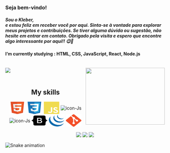 
 ### Seja bem-vindo!
 <h5>Sou o Kleber,
  <br>e estou feliz em receber você por aqui. Sinta-se à vontade para explorar meus projetos e contribuições. Se tiver alguma dúvida ou sugestão, não hesite em entrar em contato. Obrigado pela visita e espero que encontre algo interessante por aqui!! 😉👋</h5>

 <h4>I’m currently studying : HTML, CSS, JavaScript, React, Node.js</h4>
 <br>


<div>
<img  height="180em" src="https://github-readme-stats.vercel.app/api?username=DevNota10&show_icons=true&theme=midnight-purple&include_all_commits=true&count_private=true"/>
<img align="right" height="180em" width="250em" src="https://github-readme-stats.vercel.app/api/top-langs/?username=DevNota10&layout=compact&langs_count=16&theme=midnight-purple"/>
</div>
</div>



<div align="center"> 
<div style="display: inline_block"><br>
<h2 align="center">My skills </h2>

<img align="center" alt="icon-HTML" height="40" width="50" src="https://raw.githubusercontent.com/devicons/devicon/master/icons/html5/html5-original.svg">
<img align="center" alt="Icon-CSS" height="40" width="50" src="https://raw.githubusercontent.com/devicons/devicon/master/icons/css3/css3-original.svg"> 
<img align="center" alt="icon-Js" height="40" width="50" src="https://raw.githubusercontent.com/devicons/devicon/master/icons/javascript/javascript-plain.svg">
 <img align="center" alt="icon-Js" height="40" width="50" src="https://cdn.jsdelivr.net/gh/devicons/devicon/icons/react/react-original-wordmark.svg" />

<img align="center" alt="icon-Js" height="70" width="70"  src="https://cdn.jsdelivr.net/gh/devicons/devicon/icons/nodejs/nodejs-original-wordmark.svg" />
          
 <img align="center" alt="Icon-Bootstrap" height="40" width="50" src="https://raw.githubusercontent.com/devicons/devicon/master/icons/bootstrap/bootstrap-plain.svg">
<img align="center" alt="icon-Js" height="40" width="50" src="https://raw.githubusercontent.com/devicons/devicon/master/icons/jquery/jquery-plain.svg">
          
          
<img align="center" alt="icon-Js" height="40" width="50" src="https://raw.githubusercontent.com/devicons/devicon/master/icons/git/git-plain.svg">
</div>
</div>

  <br>
  <div  align="center" >
<a href="#" target="_blank"><img src="https://img.shields.io/badge/YouTube-FF0000?style=for-the-badge&logo=youtube&logoColor=white" target="_blank"></a>
<a href ="mailto:dev.nota10.k@gmail.com"><img src="https://img.shields.io/badge/-Gmail-%23333?style=for-the-badge&logo=gmail&logoColor=white" target="_blank"></a>
<a href="#" target="_blank"><img src="https://img.shields.io/badge/-LinkedIn-%230077B5?style=for-the-badge&logo=linkedin&logoColor=white" target="_blank"></a>
 </div>

![Snake animation](https://github.com/DevNota10/DevNota10/blob/output/github-contribution-grid-snake.svg)
  
